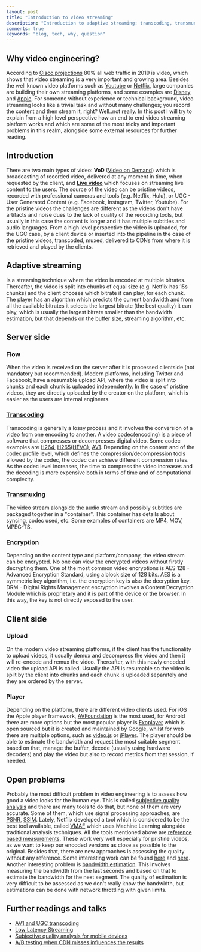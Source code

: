 ```yaml
---
layout: post
title: "Introduction to video streaming"
description: "Introduction to adaptive streaming: transcoding, transmuxing, adaptive streaming"
comments: true
keywords: "blog, tech, why, question"
---
```

## Why video engineering?

According to [Cisco projections](https://www.webmarketingpros.com/internet-video-to-account-for-80-of-global-traffic-by-2019/) 80% all web traffic in 2019 is video, which shows that video streaming is a very important and growing area. Besides the well known video platforms such as [Youtube](www.youtube.com) or [Netflix](www.netflix.com), large companies are building their own streaming platforms, and some examples are [Disney](https://preview.disneyplus.com/uk/) and [Apple](https://www.pocket-lint.com/tv/news/apple/133233-apple-tv-subscription-streaming-service-what-s-the-story-so-far).
For someone without experience or technical background, video streaming looks like a trivial task and without many challenges; you record the content and then stream it, right? Well..not really.
In this post I will try to explain from a high level perspective how an end to end video streaming platform works and which are some of the most tricky and important problems in this realm, alongside some external resources for further reading.

## Introduction
There are two main types of video: **VoD** ([Video on Demand](https://en.wikipedia.org/wiki/Video_on_demand)) which is broadcasting of recorded video, delivered at any moment in time, when requested by the client, and **[Live video](https://en.wikipedia.org/wiki/Live_streaming)** which focuses on streaming live content to the users.
The source of the video can be pristine videos, recorded with professional cameras and tools (e.g. Netflix, Hulu), or UGC - User Generated Content (e.g. Facebook, Instagram, Twitter, Youtube). For the pristine videos the challenges are different as the videos don't have artifacts and noise dues to the lack of quality of the recording tools, but usually in this case the content is longer and it has multiple subtitles and audio languages.
From a high level perspective the video is uploaded, for the UGC case, by a client device or inserted into the pipeline in the case of the pristine videos, transcoded, muxed, delivered to CDNs from where it is retrieved and played by the clients.

## Adaptive streaming
Is a streaming technique where the video is encoded at multiple bitrates. Thereafter, the video is split into chunks of equal size (e.g. Netflix has 15s chunks) and the client chooses which bitrate it can play, for each chunk. The player has an algorithm which predicts the current bandwidth and from all the available bitrates it selects the largest bitrate (the best quality) it can play, which is usually the largest bitrate smaller than the bandwidth estimation, but that depends on the buffer size, streaming algorithm, etc.

## Server side 
### Flow
When the video is received on the server after it is processed clientside (not mandatory but recommended). Modern platforms, including Twitter and Facebook, have a resumable upload API, where the video is split into chunks and each chunk is uploaded independently.
In the case of pristine videos, they are directly uploaded by the creator on the platform, which is easier as the users are internal engineers.
### [Transcoding](https://en.wikipedia.org/wiki/Transcoding)
Transcoding is generally a lossy process and it involves the conversion of a video from one encoding to another. A video codec(encoding) is a piece of software that compresses or decompresses digital video. Some codec examples are [H264](https://en.wikipedia.org/wiki/Advanced_Video_Coding), [H265(HEVC)](https://en.wikipedia.org/wiki/High_Efficiency_Video_Coding), [AV1](https://en.wikipedia.org/wiki/AV1). Depending on the content and of the codec profile level, which defines the compression/decompression tools allowed by the codec, the codec can achieve different compression rates. As the codec level increases, the time to compress the video increases and the decoding is more expensive both in terms of time and of computational complexity.

### [Transmuxing](https://blog.stackpath.com/transmuxing/)
The video stream alongside the audio stream and possibly subtitles are packaged together in a "container". This container has details about syncing, codec used, etc. Some examples of containers are MP4, MOV, MPEG-TS.

### Encryption
Depending on the content type and platform/company, the video stream can be encrypted. No one can view the encrypted videos without firstly decrypting them. One of the most common video encryptions is AES 128 - Advanced Encryption Standard, using a block size of 128 bits. AES is a symmetric key algorithm, i.e. the encryption key is also the decryption key.
DRM - Digital Rights Management encryption involves a Content Decryption Module which is proprietary and it is part of the device or the browser. In this way, the key is not directly exposed to the user.

## Client side
### Upload
On the modern video streaming platforms, if the client has the functionality to upload videos, it usually demux and decompress the video and then it will re-encode and remux the video. Thereafter, with this newly encoded video the upload API is called. Usually the API is resumable so the video is split by the client into chunks and each chunk is uploaded separately and they are ordered by the server.
### Player
Depending on the platform, there are different video clients used. For iOS the Apple player framework, [AVFoundation](https://developer.apple.com/av-foundation/) is the most used, for Android there are more options but the most popular player is [Exoplayer](https://github.com/google/ExoPlayer) which is open sourced but it is created and maintained by Google, whilst for web there are multiple options, such as [video.js](https://videojs.com/) or [jPlayer](http://jplayer.org/). The player should be able to estimate the bandwidth and request the most suitable segment based on that, manage the buffer, decode (usually using hardware decoders) and play the video but also to record metrics from that session, if needed.


## Open problems
Probably the most difficult problem in video engineering is to assess how good a video looks for the human eye. This is called <u>subjective quality analysis</u> and there are many tools to do that, but none of them are very accurate. Some of them, which use signal processing approaches, are [PSNR](https://en.wikipedia.org/wiki/Peak_signal-to-noise_ratio), [SSIM](https://en.wikipedia.org/wiki/Structural_similarity). Lately, Netflix developed a tool which is considered to be the best tool available, called [VMAF](https://medium.com/netflix-techblog/vmaf-the-journey-continues-44b51ee9ed12) which uses Machine Learning alongside traditional analysis techniques.
All the tools mentioned above are <u>reference based measurements</u>. These work very well especially for pristine videos, as we want to keep our encoded versions as close as possible to the original. Besides that, there are new approaches is assessing the quality without any reference. Some interesting work can be found [here](https://arxiv.org/pdf/1810.08169v1.pdf) and [here](https://arxiv.org/pdf/1908.11517.pdf).
Another interesting problem is <u>bandwidth estimation</u>. This involves measuring the bandwidth from the last seconds and based on that to estimate the bandwidth for the next segment. The quality of estimation is very difficult to be assessed as we don't really know the bandwidth, but estimations can be done with network throttling with given limits.

## Further readings and talks
- [AV1 and UGC transcoding](http://watch.bigapple.video/)
- [Low Latency Streaming](https://medium.com/@periscopecode/introducing-lhls-media-streaming-eb6212948bef)
- [Subjective quality analysis for mobile devices](https://www.youtube.com/watch?v=vHVMr4jH8rI)
- [A/B testing when CDN misses influences the results](https://www.youtube.com/watch?v=k0F8gtEFGDE)